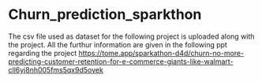 # Churn_prediction_sparkthon
The csv file used as dataset for the following project is uploaded along with the project.
All the furthur information are given in the following ppt regarding the project 
https://tome.app/sparkathon-d4d/churn-no-more-predicting-customer-retention-for-e-commerce-giants-like-walmart-cll6yj8nh005fms5qx9d5ovek

